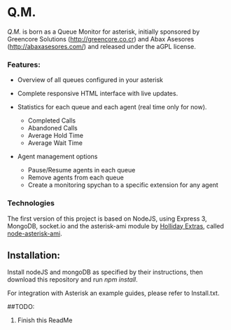 # Q.M.

_Q.M._ is born as a Queue Monitor for asterisk, initially sponsored by Greencore Solutions (http://greencore.co.cr) and Abax Asesores (http://abaxasesores.com/) and released under the aGPL license.

### Features:
* Overview of all queues configured in your asterisk
* Complete responsive HTML interface with live updates.
* Statistics for each queue and each agent (real time only for now).

	* Completed Calls
	* Abandoned Calls
	* Average Hold Time
	* Average Wait Time

* Agent management options

	* Pause/Resume agents in each queue
	* Remove agents from each queue
	* Create a monitoring spychan to a specific extension for any agent

### Technologies

The first version of this project is based on NodeJS, using Express 3, MongoDB, socket.io and the asterisk-ami module by [Holliday Extras](https://github.com/holidayextras), called [node-asterisk-ami](https://github.com/holidayextras/node-asterisk-ami).

## Installation:
Install nodeJS and mongoDB as specified by their instructions, then download this repository and run _npm install_.

For integration with Asterisk an example guides, please refer to Install.txt.

##TODO:
1. Finish this ReadMe
